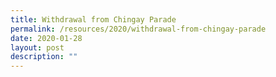 ```yaml
---
title: Withdrawal from Chingay Parade
permalink: /resources/2020/withdrawal-from-chingay-parade
date: 2020-01-28
layout: post
description: ""
---
```

